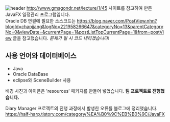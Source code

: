 ![header](https://capsule-render.vercel.app/api?type=waving&color=auto&height=100&section=header&text=Diary%20Manager&fontSize=40)
http://www.gmsgondr.net/lecture/1/45 사이트를 참고하여 만든 JavaFX 일정관리 프로그램입니다.<br>
Oracle DB 연결에 필요한 소스코드는 https://blog.naver.com/PostView.nhn?blogId=chapjjang&logNo=221958266647&categoryNo=13&parentCategoryNo=0&viewDate=&currentPage=1&postListTopCurrentPage=1&from=postView 글을 참고했습니다.
*문제가 될 시 코드 내리겠습니다!*

## 사용 언어와 데이터베이스
* Java
* Oracle DataBase
* eclipse와 SceneBuilder 사용

배경 사진과 아이콘은 'resources' 패키지를 만들어 넣었습니다.
**팀 프로젝트로 진행했습니다.**

Diary Manager 프로젝트의 진행 과정에서 발생한 오류를 블로그에 정리했습니다.
https://half-harp.tistory.com/category/%EA%B0%9C%EB%B0%9C/JavaFX
